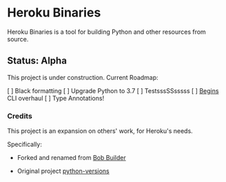 # Heroku Binaries

Heroku Binaries is a tool for building Python and other resources from source.

## Status: Alpha

This project is under construction. Current Roadmap:

[ ] Black formatting
[ ] Upgrade Python to 3.7
[ ] TestsssSSsssss
[ ] [Begins](https://begins.readthedocs.io/en/latest/) CLI overhaul
[ ] Type Annotations!


### Credits

This project is an expansion on others' work, for Heroku's needs.

Specifically:

- Forked and renamed from [Bob Builder](https://github.com/heroku-python/bob-builder)

- Original project [python-versions](https://github.com/kennethreitz/python-versions)
